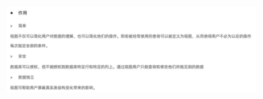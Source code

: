 ![image-20230419164842078](image/20.%E8%A7%86%E5%9B%BE%E7%9A%84%E4%BD%9C%E7%94%A8/image-20230419164842078.png)